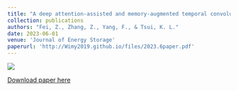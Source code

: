 ```yaml
---
title: "A deep attention-assisted and memory-augmented temporal convolutional network based model for rapid lithium-ion battery remaining useful life predictions with limited data"
collection: publications
authors: "Fei, Z., Zhang, Z., Yang, F., & Tsui, K. L."
date: 2023-06-01
venue: 'Journal of Energy Storage'
paperurl: 'http://Wimy2019.github.io/files/2023.6paper.pdf'
---
```

![](http://Wimy2019.github.io/images/2023.6paper.png)

[Download paper here](http://Wimy2019.github.io/files/2023.6paper.pdf)
